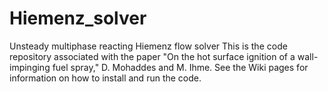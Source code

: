 # Hiemenz_solver
Unsteady multiphase reacting Hiemenz flow solver
This is the code repository associated with the paper "On the hot surface ignition of a wall-impinging fuel spray," D. Mohaddes and M. Ihme.
See the Wiki pages for information on how to install and run the code.

